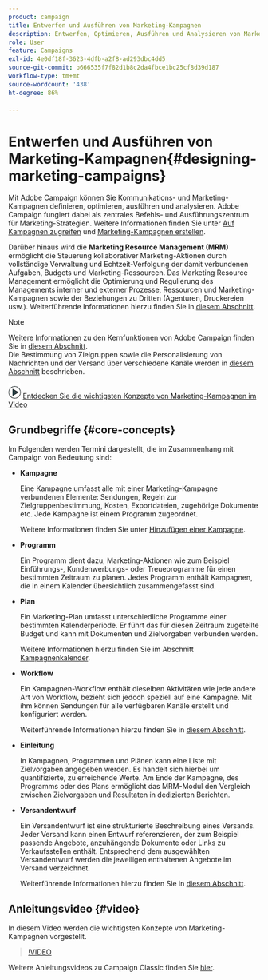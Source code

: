 ```yaml
---
product: campaign
title: Entwerfen und Ausführen von Marketing-Kampagnen
description: Entwerfen, Optimieren, Ausführen und Analysieren von Marketing-Kampagnen
role: User
feature: Campaigns
exl-id: 4e0df18f-3623-4dfb-a2f8-ad293dbc4dd5
source-git-commit: b666535f7f82d1b8c2da4fbce1bc25cf8d39d187
workflow-type: tm+mt
source-wordcount: '438'
ht-degree: 86%

---
```


# Entwerfen und Ausführen von Marketing-Kampagnen{#designing-marketing-campaigns}


Mit Adobe Campaign können Sie Kommunikations- und Marketing-Kampagnen definieren, optimieren, ausführen und analysieren. Adobe Campaign fungiert dabei als zentrales Befehls- und Ausführungszentrum für Marketing-Strategien. Weitere Informationen finden Sie unter [Auf Kampagnen zugreifen](../../distributed/using/accessing-campaigns.md) und [Marketing-Kampagnen erstellen](../../campaign/using/setting-up-marketing-campaigns.md).

Darüber hinaus wird die **Marketing Resource Management (MRM)** ermöglicht die Steuerung kollaborativer Marketing-Aktionen durch vollständige Verwaltung und Echtzeit-Verfolgung der damit verbundenen Aufgaben, Budgets und Marketing-Ressourcen. Das Marketing Resource Management ermöglicht die Optimierung und Regulierung des Managements interner und externer Prozesse, Ressourcen und Marketing-Kampagnen sowie der Beziehungen zu Dritten (Agenturen, Druckereien usw.). Weiterführende Informationen hierzu finden Sie in [diesem Abschnitt](../../mrm/using/about-marketing-resource-management.md).

>[!NOTE]
>
>Weitere Informationen zu den Kernfunktionen von Adobe Campaign finden Sie in [diesem Abschnitt](../../platform/using/about-adobe-campaign-classic.md).\
>Die Bestimmung von Zielgruppen sowie die Personalisierung von Nachrichten und der Versand über verschiedene Kanäle werden in [diesem Abschnitt](../../delivery/using/steps-about-delivery-creation-steps.md) beschrieben.

![](assets/do-not-localize/how-to-video.png) [Entdecken Sie die wichtigsten Konzepte von Marketing-Kampagnen im Video](#video)

## Grundbegriffe {#core-concepts}

Im Folgenden werden Termini dargestellt, die im Zusammenhang mit Campaign von Bedeutung sind:

* **Kampagne**

  Eine Kampagne umfasst alle mit einer Marketing-Kampagne verbundenen Elemente: Sendungen, Regeln zur Zielgruppenbestimmung, Kosten, Exportdateien, zugehörige Dokumente etc. Jede Kampagne ist einem Programm zugeordnet.

  Weitere Informationen finden Sie unter [Hinzufügen einer Kampagne](../../campaign/using/setting-up-marketing-campaigns.md#adding-a-campaign).

* **Programm**

  Ein Programm dient dazu, Marketing-Aktionen wie zum Beispiel Einführungs-, Kundenwerbungs- oder Treueprogramme für einen bestimmten Zeitraum zu planen. Jedes Programm enthält Kampagnen, die in einem Kalender übersichtlich zusammengefasst sind.

* **Plan**

  Ein Marketing-Plan umfasst unterschiedliche Programme einer bestimmten Kalenderperiode. Er führt das für diesen Zeitraum zugeteilte Budget und kann mit Dokumenten und Zielvorgaben verbunden werden.

  Weitere Informationen hierzu finden Sie im Abschnitt [Kampagnenkalender](../../campaign/using/accessing-marketing-campaigns.md#campaign-calendar).

* **Workflow**

  Ein Kampagnen-Workflow enthält dieselben Aktivitäten wie jede andere Art von Workflow, bezieht sich jedoch speziell auf eine Kampagne. Mit ihm können Sendungen für alle verfügbaren Kanäle erstellt und konfiguriert werden.

  Weiterführende Informationen hierzu finden Sie in [diesem Abschnitt](../../campaign/using/marketing-campaign-deliveries.md#building-the-main-target-in-a-workflow).

* **Einleitung**

  In Kampagnen, Programmen und Plänen kann eine Liste mit Zielvorgaben angegeben werden. Es handelt sich hierbei um quantifizierte, zu erreichende Werte. Am Ende der Kampagne, des Programms oder des Plans ermöglicht das MRM-Modul den Vergleich zwischen Zielvorgaben und Resultaten in dedizierten Berichten.

* **Versandentwurf**

  Ein Versandentwurf ist eine strukturierte Beschreibung eines Versands. Jeder Versand kann einen Entwurf referenzieren, der zum Beispiel passende Angebote, anzuhängende Dokumente oder Links zu Verkaufsstellen enthält. Entsprechend dem ausgewählten Versandentwurf werden die jeweiligen enthaltenen Angebote im Versand verzeichnet.

  Weiterführende Informationen hierzu finden Sie in [diesem Abschnitt](../../campaign/using/marketing-campaign-deliveries.md#associating-and-structuring-resources-linked-via-a-delivery-outline).

## Anleitungsvideo {#video}

In diesem Video werden die wichtigsten Konzepte von Marketing-Kampagnen vorgestellt.

>[!VIDEO](https://video.tv.adobe.com/v/35131?quality=12)

Weitere Anleitungsvideos zu Campaign Classic finden Sie [hier](https://experienceleague.adobe.com/docs/campaign-classic-learn/tutorials/overview.html?lang=de).
